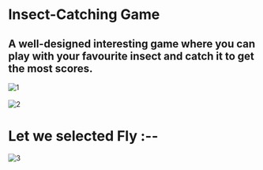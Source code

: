 # Insect-Catching Game

## A well-designed interesting game where you can play with your favourite insect and catch it to get the most scores.
![1](https://user-images.githubusercontent.com/73993775/167461684-2310bb36-38e0-4f7a-8253-49ddd9aa4e8f.png)<br><br>
![2](https://user-images.githubusercontent.com/73993775/167461690-30ae208d-ecb7-45d1-b54f-56f17a68889c.png)
# Let we selected Fly :--
![3](https://user-images.githubusercontent.com/73993775/167461696-714d0af5-a408-4b0a-b3ca-fbf0302ad2c8.png)


<br><br>
